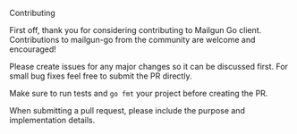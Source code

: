 Contributing

First off, thank you for considering contributing to Mailgun Go client. Contributions to mailgun-go from the community are welcome and encouraged!

Please create issues for any major changes so it can be discussed first. For small bug fixes feel free to submit the PR directly.

Make sure to run tests and `go fmt` your project before creating the PR.

When submitting a pull request, please include the purpose and implementation details.